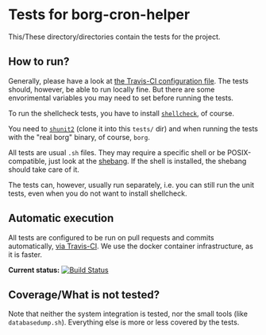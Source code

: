# Tests for borg-cron-helper

This/These directory/directories contain the tests for the project.

## How to run?
Generally, please have a look at [the Travis-CI configuration file](../.travis.yml). The tests should, however, be able to run locally fine.
But there are some envorimental variables you may need to set before running the tests.

To run the shellcheck tests, you have to install [`shellcheck`](https://github.com/koalaman/shellcheck), of course.

You need to [`shunit2`](https://github.com/kward/shunit2) (clone it into this `tests/` dir) and when running the tests with the "real borg" binary, of course, `borg`.

All tests are usual `.sh` files. They may require a specific shell or be POSIX-compatible, just look at the [shebang](https://en.wikipedia.org/wiki/Shebang_(Unix)). If the shell is installed, the shebang should take care of it.

The tests can, however, usually run separately, i.e. you can still run the unit tests, even when you do not want to install shellcheck.

## Automatic execution

All tests are configured to be run on pull requests and commits automatically, [via Travis-CI](https://travis-ci.org/rugk/borg-cron-helper/builds). We use the docker container infrastructure, as it is faster.

**Current status:** 
[![Build Status](https://travis-ci.org/rugk/borg-cron-helper.svg?branch=master)](https://travis-ci.org/rugk/borg-cron-helper)

## Coverage/What is not tested?

Note that neither the system integration is tested, nor the small tools (like `databasedump.sh`). Everything else is more or less covered by the tests. 

